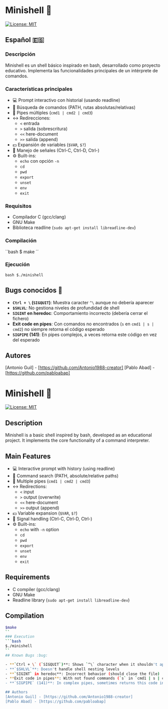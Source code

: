 # Minishell :shell:

[![License: MIT](https://img.shields.io/badge/License-MIT-yellow.svg)](https://opensource.org/licenses/MIT)

## Español :es:

### Descripción
Minishell es un shell básico inspirado en bash, desarrollado como proyecto educativo. Implementa las funcionalidades principales de un intérprete de comandos.

### Características principales
- :computer: Prompt interactivo con historial (usando readline)
- :mag_right: Búsqueda de comandos (PATH, rutas absolutas/relativas)
- :arrows_counterclockwise: Pipes múltiples (`cmd1 | cmd2 | cmd3`)
- :left_right_arrow: Redirecciones:
  - `<` entrada
  - `>` salida (sobrescritura)
  - `<<` here-document
  - `>>` salida (append)
- :dollar: Expansión de variables (`$VAR`, `$?`)
- :signal_strength: Manejo de señales (Ctrl-C, Ctrl-D, Ctrl-\)
- :gear: Built-ins:
  - `echo` con opción `-n`
  - `cd`
  - `pwd`
  - `export`
  - `unset`
  - `env`
  - `exit`

### Requisitos
- Compilador C (gcc/clang)
- GNU Make
- Biblioteca readline (`sudo apt-get install libreadline-dev`)

### Compilación
``bash
$ make
´´
### Ejecución
``bash
$./minishell
``

## Bugs conocidos :bug:

- **`Ctrl + \` (`SIGQUIT`)**: Muestra caracter `^\` aunque no debería aparecer
- **`$SHLVL`**: No gestiona niveles de profundidad de shell
- **`SIGINT` en heredoc**: Comportamiento incorrecto (debería cerrar el fichero)
- **Exit code en pipes**: Con comandos no encontrados (`s` en `cmd1 | s | cmd2`) no siempre retorna el código esperado
- **`SIGPIPE` (141)**: En pipes complejos, a veces retorna este código en vez del esperado

## Autores
[Antonio Guil] - [https://github.com/Antonio1988-creator]
[Pablo Abad] - [https://github.com/pabloabap]


# Minishell :shell:

[![License: MIT](https://img.shields.io/badge/License-MIT-yellow.svg)](https://opensource.org/licenses/MIT)

## Description
Minishell is a basic shell inspired by bash, developed as an educational project. It implements the core functionality of a command interpreter.

## Main Features
- :computer: Interactive prompt with history (using readline)
- :mag_right: Command search (PATH, absolute/relative paths)
- :arrows_counterclockwise: Multiple pipes (`cmd1 | cmd2 | cmd3`)
- :left_right_arrow: Redirections:
  - `<` input
  - `>` output (overwrite)
  - `<<` here-document
  - `>>` output (append)
- :dollar: Variable expansion (`$VAR`, `$?`)
- :signal_strength: Signal handling (Ctrl-C, Ctrl-D, Ctrl-\)
- :gear: Built-ins:
  - `echo` with `-n` option
  - `cd`
  - `pwd`
  - `export`
  - `unset`
  - `env`
  - `exit`

## Requirements
- C compiler (gcc/clang)
- GNU Make
- Readline library (`sudo apt-get install libreadline-dev`)

## Compilation
```bash
$make
``
### Execution
```bash
$./minishell
``
## Known Bugs :bug:

- **`Ctrl + \` (`SIGQUIT`)**: Shows `^\` character when it shouldn't appear
- **`$SHLVL`**: Doesn't handle shell nesting levels  
- **`SIGINT` in heredoc**: Incorrect behavior (should close the file)
- **Exit code in pipes**: With not found commands (`s` in `cmd1 | s | cmd2`) doesn't always return expected exit code
- **`SIGPIPE` (141)**: In complex pipes, sometimes returns this code instead of expected one

## Authors
[Antonio Guil] - [https://github.com/Antonio1988-creator]
[Pablo Abad] - [https://github.com/pabloabap]

